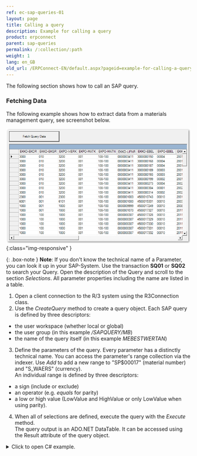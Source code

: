 ```yaml
---
ref: ec-sap-queries-01
layout: page
title: Calling a query
description: Example for calling a query
product: erpconnect
parent: sap-queries
permalink: /:collection/:path
weight: 1
lang: en_GB
old_url: /ERPConnect-EN/default.aspx?pageid=example-for-calling-a-query
---
```


The following section shows how to call an SAP query.

### Fetching Data
The following example shows how to extract data from a materials management query, see screenshot below. 

![SAP-Query-Execution](/img/content/SAP-Query-Execution.png){:class="img-responsive" }

{: .box-note }
**Note**: If you don't know the technical name of a Parameter, you can look it up in your SAP-System.
Use the transaction **SQ01** or **SQ02** to search your Query. Open the description of the Query and scroll to the section *Selections*.
All parameter properties including the name are listed in a table.

1. Open a client connection to the R/3 system using the R3Connection class.
2. Use the *CreateQuery* method to create a query object. 
Each SAP query is defined by three descriptors: 
- the user workspace (whether local or global)
- the user group (in this example */SAPQUERY/MB*)
- the name of the query itself (in this example *MEBESTWERTAN*)
3. Define the parameters of the query. Every parameter has a distinctly technical name. 
You can access the parameter's range collection via the indexer.
Use *Add* to add a new range to "SP$00017" (material number) and "S_WAERS" (currency). <br>
An individual range is defined by three descriptors:
- a sign (include or exclude)
- an operator (e.g. *equals* for parity) 
- a low or high value (LowValue and HighValue or only LowValue when using parity).  
4. When all of selections are defined, execute the query with the *Execute* method. <br>
The query output is an ADO.NET DataTable. It can be accessed using the Result attribute of the query object.

<details>
<summary>Click to open C# example.</summary>
{% highlight csharp %}
private void btnFetchQueryData_Click(object sender, System.EventArgs e)
    {
      R3Connection con = new R3Connection("SAPServer",00,"SAPUser","Password","EN","800");
      con.Open(false);
 
      // Create Query object Query q; 
         try
         {
            q = con.CreateQuery(WorkSpace.GlobalArea,
             "/SAPQUERY/MB", "MEBESTWERTAN");
 
			// Add a criteria (in this case the material number) 
            q.SelectionParameters["SP$00017"].Ranges.Add(
                Sign.Include, RangeOption.Equals, "100-100");
 
            // Add a second criteria (in this case the currency) 
            q.SelectionParameters["S_WAERS"].Ranges.Add(
                Sign.Include, RangeOption.Equals, "USD");
 
            // Run the Query 
            q.Execute();
 
            // Bind result to datagrid 
            this.dgvQuery.DataSource = q.Result;
         }
         catch (Exception e1)
         {
            MessageBox.Show(e1.Message);
            return;
         }
    }
{% endhighlight %}
</details>
<!---
<br>
<details>
<summary>Click to open VB example.</summary>
{% highlight visualbasic %}
Using con As New R3Connection
            con.UserName = "erpconnect"
            con.Password = "pass"
            con.Language = "DE"
            con.Client = "800"
            con.Host = "sapserver"
            con.SystemNumber = 11
 
            con.Open(False)
 
            ' Create Query object 
            Dim q As Query
            Try
                q = con.CreateQuery(WorkSpace.GlobalArea, _
                   "/SAPQUERY/MB", "MEBESTWERTAN")
            Catch e1 As Exception
                MessageBox.Show(e1.Message)
                Exit Sub
            End Try
 
            ' Add a criteria (in this case the material number) 
            q.SelectionParameters("SP$00017").Ranges.Add( _
               Sign.Include, RangeOption.Equals, "100-100")
 
            ' Add a second criteria (in this case the currency) 
            q.SelectionParameters("S_WAERS").Ranges.Add( _
               Sign.Include, RangeOption.Equals, "EUR")
 
            ' Run the Query 
            q.Execute()
 
            ' Bind result to datagrid 
            dataGrid1.DataSource = q.Result
        End Using
{% endhighlight %}
</details>
<br>
-->
